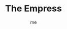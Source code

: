 ---
# basics
title     		 : "The Empress"
token					 : 'major-03'
card_type			 : '' # major, minor, court
layout				 : "tarot-card"
author    		 : 'me'
one_liner 		 : "Fertility, productivity, ripeness, nurturing"
images				 : ['/assets/images/tarot/rws/rw-major-03.jpg']
keywords			 : ['fertility', 'productivity', 'ripeness', 'nurturing']
url						 : 'tarot/cards/major-03'
aliases				 : ['the-empress', 'empress']

meaning_light  : "Nurturing yourself and others. Bearing fruit. Celebrating your body. Bearing literal or figurative children. Reveling in luxury. Mothering those around you in positive ways. Enjoying your sexuality. Getting things done."

meaning_shadow : "Overindulging. Being greedy. Smothering someone with attention. Debilitating someone by being overprotective. Inhibiting productivity by obsessing on productivity. Being overcome by addictive behavior."

# more detail
correspondence_suit 				: ""
correspondence_archetype 		: "The Mother"
correspondence_hebrew 			: "Daleth/Door/4"
correspondence_element 			: ""
correspondence_planet 			: "Venus"
correspondence_astrological : ""
correspondence_mystical 		: "Gaia, Mother Earth, Ishtar, Demeter—mature, reproductive female divinity in every form. Also Aphrodite and Turan."
correspondence_story 				: "A motherly or nurturing figure reminds the main character of the core values that are the essence of his or her character."

advice_relationships 	 : "Without going overboard, revel in your sensuality. Take care you don’t produce more than you intended; the moment is pregnant with possibility. Be lavish with demonstrations of affection. Watch for what a friend or partner needs, and then supply it in abundance."

advice_work 					 : "Now is the time to get things done. Wrap up projects. Ask for resources. Meet deadlines. Move ahead. During this time of growth and expansion, be sure you have the skills and training you need. In the meantime, don’t mistake a headlong rush for focused, verifiable progress."

advice_spirituality 	 : "Women are the figurative and literal door to this world. This moment, too, can be a door for you—a threshold you cross into a new awareness. Watch for physical ways to express your spiritual insights. Reconnect with nurturing, feminine images of divinity, including nature."

advice_personal_growth : "Your attitudes toward women (and your insights into your own feminine qualities) are likely rooted in early experiences. How can you emulate the best female role models you’ve encountered? How can you transcend female influences that harm or hold you back?"

advice_fortune_telling : "Pregnancy is in the cards. An opportunity to be involved in luxurious sexuality is coming. Beware a tendency toward addiction."

questions	: ["What do you have dominion over?", "How might themes of comfort or indulgence impact your situation?", "In your situation, what outcome struggles to be born?", "What would a concerned and capable mother do?", "What can I do that would emphasize growth?", "How can I celebrate my own sensuality and sexuality?"]

# referenced in the symbols.toml data file
symbols	  : ['3', 'venus', 'orb-and-cross-scepter', 'crown', 'rushing-stream', 'pregnancy']

# metadata
suppress_topnav : true
related_cards 	: []

---